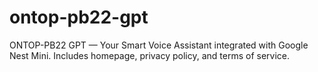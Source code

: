 # ontop-pb22-gpt
ONTOP-PB22 GPT — Your Smart Voice Assistant integrated with Google Nest Mini.  Includes homepage, privacy policy, and terms of service.

